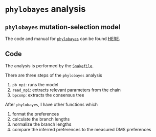 # `phylobayes` analysis

## `phylobayes` mutation-selection model

The code and manual for [`phylobayes`](https://github.com/bayesiancook/pbmpi) can be found [HERE](https://github.com/bayesiancook/pbmpi).

## Code

The analysis is performed by the [`Snakefile`](Snakefile).

There are three steps of the `phylobayes` analysis

1. `pb_mpi`: runs the model
2. `read_mpi`: extracts relevant parameters from the chain
3. `bpcomp`: extracts the consensus tree

After `phylobayes`,  I have other functions which
1. format the preferences
2. calculate the branch lengths
3. normalize the branch lengths
4. compare the inferred preferences to the measured DMS preferences
